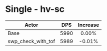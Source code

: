 # Single - hv-sc
| Actor | DPS | Increase |
|---|:---:|:---:|
|Base|5990|0.00%|
|swp_check_with_tof|5989|-0.01%|
